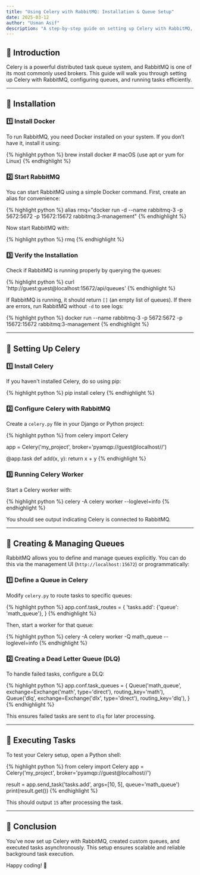 ```yaml
---
title: "Using Celery with RabbitMQ: Installation & Queue Setup"
date: 2025-03-12
author: "Usman Asif"
description: "A step-by-step guide on setting up Celery with RabbitMQ, including installation, queue creation, and task execution."
---
```



## 🚀 Introduction

Celery is a powerful distributed task queue system, and RabbitMQ is one of its most commonly used brokers. This guide will walk you through setting up Celery with RabbitMQ, configuring queues, and running tasks efficiently.

----------


## 📌 Installation

### 1️⃣ Install Docker

To run RabbitMQ, you need Docker installed on your system. If you don’t have it, install it using:

{% highlight python %}
brew install docker  # macOS (use apt or yum for Linux)
{% endhighlight %}

### 2️⃣ Start RabbitMQ

You can start RabbitMQ using a simple Docker command. First, create an alias for convenience:

{% highlight python %}
alias rmq="docker run -d --name rabbitmq-3 -p 5672:5672 -p 15672:15672 rabbitmq:3-management"
{% endhighlight %}

Now start RabbitMQ with:

{% highlight python %}
rmq
{% endhighlight %}

### 3️⃣ Verify the Installation

Check if RabbitMQ is running properly by querying the queues:

{% highlight python %}
curl 'http://guest:guest@localhost:15672/api/queues'
{% endhighlight %}

If RabbitMQ is running, it should return `[]` (an empty list of queues). If there are errors, run RabbitMQ without `-d` to see logs:

{% highlight python %}
docker run --name rabbitmq-3 -p 5672:5672 -p 15672:15672 rabbitmq:3-management
{% endhighlight %}

----------

## 📌 Setting Up Celery

### 1️⃣ Install Celery

If you haven't installed Celery, do so using pip:

{% highlight python %}
pip install celery
{% endhighlight %}

### 2️⃣ Configure Celery with RabbitMQ

Create a `celery.py` file in your Django or Python project:

{% highlight python %}
from celery import Celery

app = Celery('my_project', broker='pyamqp://guest@localhost//')

@app.task
def add(x, y):
    return x + y
{% endhighlight %}

### 3️⃣ Running Celery Worker

Start a Celery worker with:

{% highlight python %}
celery -A celery worker --loglevel=info
{% endhighlight %}

You should see output indicating Celery is connected to RabbitMQ.

----------

## 📌 Creating & Managing Queues

RabbitMQ allows you to define and manage queues explicitly. You can do this via the management UI (`http://localhost:15672`) or programmatically:

### 1️⃣ Define a Queue in Celery

Modify `celery.py` to route tasks to specific queues:

{% highlight python %}
app.conf.task_routes = {
    'tasks.add': {'queue': 'math_queue'},
}
{% endhighlight %}

Then, start a worker for that queue:

{% highlight python %}
celery -A celery worker -Q math_queue --loglevel=info
{% endhighlight %}

### 2️⃣ Creating a Dead Letter Queue (DLQ)

To handle failed tasks, configure a DLQ:

{% highlight python %}
app.conf.task_queues = {
    Queue('math_queue', exchange=Exchange('math', type='direct'), routing_key='math'),
    Queue('dlq', exchange=Exchange('dlx', type='direct'), routing_key='dlq'),
}
{% endhighlight %}

This ensures failed tasks are sent to `dlq` for later processing.

----------

## 📌 Executing Tasks

To test your Celery setup, open a Python shell:

{% highlight python %}
from celery import Celery
app = Celery('my_project', broker='pyamqp://guest@localhost//')

result = app.send_task('tasks.add', args=[10, 5], queue='math_queue')
print(result.get())
{% endhighlight %}

This should output `15` after processing the task.

----------

## 🎯 Conclusion

You’ve now set up Celery with RabbitMQ, created custom queues, and executed tasks asynchronously. This setup ensures scalable and reliable background task execution.

Happy coding! 🚀